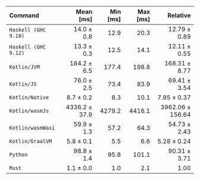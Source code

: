 | Command | Mean [ms] | Min [ms] | Max [ms] | Relative |
|:---|---:|---:|---:|---:|
| `Haskell (GHC 9.10)` | 14.0 ± 0.8 | 12.9 | 20.3 | 12.79 ± 0.89 |
| `Haskell (GHC 9.12)` | 13.3 ± 0.3 | 12.5 | 14.1 | 12.11 ± 0.55 |
| `Kotlin/JVM` | 184.2 ± 6.5 | 177.4 | 198.8 | 168.31 ± 8.77 |
| `Kotlin/JS` | 76.0 ± 2.5 | 73.4 | 83.9 | 69.41 ± 3.54 |
| `Kotlin/Native` | 8.7 ± 0.2 | 8.3 | 10.1 | 7.95 ± 0.37 |
| `Kotlin/wasmJs` | 4336.2 ± 37.9 | 4279.2 | 4416.1 | 3962.06 ± 156.64 |
| `Kotlin/wasmWasi` | 59.9 ± 1.3 | 57.2 | 64.3 | 54.73 ± 2.43 |
| `Kotlin/GraalVM` | 5.8 ± 0.1 | 5.5 | 6.6 | 5.28 ± 0.24 |
| `Python` | 98.8 ± 1.4 | 95.8 | 101.1 | 90.31 ± 3.71 |
| `Rust` | 1.1 ± 0.0 | 1.0 | 2.1 | 1.00 |
